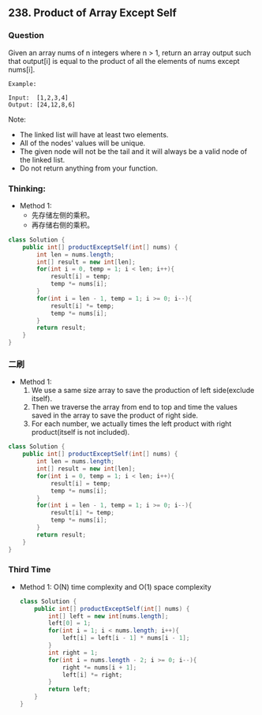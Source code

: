## 238. Product of Array Except Self

### Question
Given an array nums of n integers where n > 1,  return an array output such that output[i] is equal to the product of all the elements of nums except nums[i].

```
Example:

Input:  [1,2,3,4]
Output: [24,12,8,6]

```

Note:
* The linked list will have at least two elements.
* All of the nodes' values will be unique.
* The given node will not be the tail and it will always be a valid node of the linked list.
* Do not return anything from your function.


### Thinking:
* Method 1:
	* 先存储左侧的乘积。
	* 再存储右侧的乘积。

```Java
class Solution {
    public int[] productExceptSelf(int[] nums) {
        int len = nums.length;
        int[] result = new int[len];
        for(int i = 0, temp = 1; i < len; i++){
            result[i] = temp;
            temp *= nums[i];
        }
        for(int i = len - 1, temp = 1; i >= 0; i--){
            result[i] *= temp;
            temp *= nums[i];
        }
        return result;
    }
}
```

### 二刷
* Method 1:
	1. We use a same size array to save the production of left side(exclude itself).
	2. Then we traverse the array from end to top and time the values saved in the array to save the product of right side.
	3. For each number, we actually times the left product with right product(itself is not included).
```Java
class Solution {
    public int[] productExceptSelf(int[] nums) {
        int len = nums.length;
        int[] result = new int[len];
        for(int i = 0, temp = 1; i < len; i++){
            result[i] = temp;
            temp *= nums[i];
        }
        for(int i = len - 1, temp = 1; i >= 0; i--){
            result[i] *= temp;
            temp *= nums[i];
        }
        return result;
    }
}
```

### Third Time
* Method 1: O(N) time complexity and O(1) space complexity
	```Java
	class Solution {
	    public int[] productExceptSelf(int[] nums) {
	        int[] left = new int[nums.length];
	        left[0] = 1;
	        for(int i = 1; i < nums.length; i++){
	            left[i] = left[i - 1] * nums[i - 1];
	        }
	        int right = 1;
	        for(int i = nums.length - 2; i >= 0; i--){
	            right *= nums[i + 1];
	            left[i] *= right;
	        }
	        return left;
	    }
	}
	```
